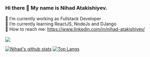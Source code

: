 ### Hi there 👋 My name is Nihad Atakishiyev. 

 🔭 I’m currently working as Fullstack Developer </br>
 🌱 I’m currently learning ReactJS, NodeJs and DJango</br>
 &#x1F517; How to reach me: https://www.linkedin.com/in/nihad-atakishiyev/ </br> </br>
 ![](https://komarev.com/ghpvc/?username=nihadatakishiyev&color=blue&style=flat)

[![Nihad's github stats](https://github-readme-stats.vercel.app/api?username=nihadatakishiyev&count_private=true&show_icons=true&theme=dark&hide=stars)](https://github.com/nihadatakishiyev)
[![Top Langs](https://github-readme-stats.vercel.app/api/top-langs/?username=nihadatakishiyev&theme=dark&layout=compact)](https://github.com/nihadatakishiyev)

